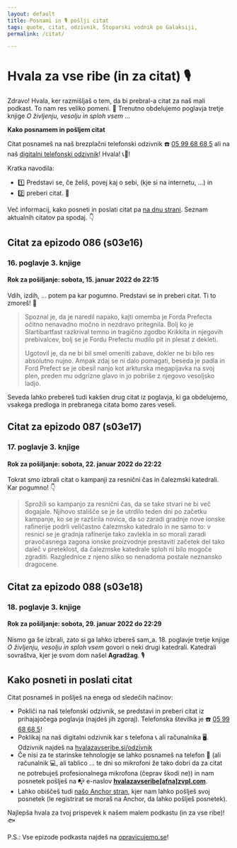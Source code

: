 ```yaml
---
layout: default
title: Posnami in 🎙 pošlji citat
tags: quote, citat, odzivnik, Štoparski vodnik po Galaksiji,
permalink: /citat/

---
```


# Hvala za vse ribe (in za citat) 🎙

Zdravo! Hvala, ker razmišljaš o tem, da bi prebral-a citat za naš mali podkast. To nam res veliko pomeni. 🙏 Trenutno obdelujemo poglavja tretje knjige _O življenju, vesolju in sploh vsem_ ... 

**Kako posnamem in pošljem citat**

Citat posnameš na naš brezplačni telefonski odzivnik ☎️ <a href="tel:059968685" target="_blank" rel="noopener noreferrer">05 99 68 68 5</a> ali na naš <a href="https://hvalazavseribe.si/odzivnik/">digitalni telefonski odzivnik</a>! Hvala! 📞🙏! 

Kratka navodila:
- 1️⃣ Predstavi se, če želiš, povej kaj o sebi, (kje si na internetu, ...) in 
- 2️⃣ preberi citat. 📖

Več informacij, kako posneti in poslati citat pa [na dnu strani](https://hvalazavseribe.si/citat/#kako-posneti-in-poslati-citat). Seznam aktualnih citatov pa spodaj. 👇

## Citat za epizodo 086 (s03e16)

### 16. poglavje 3. knjige

#### Rok za pošiljanje: sobota, 15. januar 2022 do 22:15

Vdih, izdih, ... potem pa kar pogumno. Predstavi se in preberi citat. Ti to zmoreš! 💪

  >  Spoznal je, da je naredil napako, kajti omemba je Forda Prefecta očitno nenavadno močno in nezdravo pritegnila. Bolj ko je Slartibartfast razkrival temno in tragično zgodbo Krikkita in njegovih prebivalcev, bolj se je Fordu Prefectu mudilo pit in plesat z dekleti.
  > 
  > Ugotovil je, da ne bi bil smel omeniti zabave, dokler ne bi bilo res absolutno nujno. Ampak zdaj se ni dalo pomagati, beseda je padla in Ford Prefect se je obesil nanjo kot arkturska megapijavka na svoj plen, preden mu odgrizne glavo in jo pobriše z njegovo vesoljsko ladjo.

Seveda lahko prebereš tudi kakšen drug citat iz poglavja, ki ga obdelujemo, vsakega predloga in prebranega citata bomo zares veseli. 

## Citat za epizodo 087 (s03e17)

### 17. poglavje 3. knjige

#### Rok za pošiljanje: sobota, 22. januar 2022 do 22:22

Tokrat smo izbrali citat o kampanji za resnični čas in čalezmski katedrali. Kar pogumno! 👇

> Sprožili so kampanjo za resnični čas, da se take stvari ne bi več dogajale. Njihovo stališče se je še utrdilo teden dni po začetku kampanje, ko se je razširila novica, da so zaradi gradnje nove ionske rafinerije podrli veličastno čalezmsko katedralo in ne samo to: v resnici se je gradnja rafinerije tako zavlekla in so morali zaradi pravočasnega zagona ionske proizvodnje prestaviti začetek del tako daleč v preteklost, da čalezmske katedrale sploh ni bilo mogoče zgraditi. Razglednice z njeno sliko so nenadoma postale neznansko dragocene. 

## Citat za epizodo 088 (s03e18)

### 18. poglavje 3. knjige

#### Rok za pošiljanje: sobota, 29. januar 2022 do 22:29

Nismo ga še izbrali, zato si ga lahko izbereš sam_a. 18. poglavje tretje knjige _O življenju, vesolju in sploh vsem_ govori o neki drugi katedrali. Katedrali sovraštva, kjer je svom dom našel **Agradžag**. 🎙 

## Kako posneti in poslati citat

Citat posnameš in pošlješ na enega od sledečih načinov:

- Pokliči na naš telefonski odzivnik, se predstavi in preberi citat iz prihajajočega poglavja (najdeš jih zgoraj). Telefonska številka je ☎️ <a href="tel:059968685" target="_blank" rel="noopener noreferrer">05 99 68 68 5</a>!
- Poklikaj na naš digitalni odzivnik kar s telefona 📞 ali računalnika 🖥. Odzivnik najdeš na <a href="https://hvalazavseribe.si/odzivnik/" target="_blank">hvalazavseribe.si/odzivnik</a>
- Če nisi za te starinske tehnologije se lahko posnameš na telefon 📱 (ali računalnik 💻, ali tablico ... te dni so mikrofoni že tako dobri da za citat ne potrebuješ profesionalnega mikrofona (čeprav škodi ne)) in nam posnetek pošlješ na 📭 e-naslov **<a href="javascript:location='mailto:\u0068\u0076\u0061\u006c\u0061\u007a\u0061\u0076\u0073\u0065\u0072\u0069\u0062\u0065\u0040\u007a\u0076\u0070\u006c\u002e\u0063\u006f\u006d';void 0">hvalazavseribe[afna]zvpl.com</a>**.
- Lahko obiščeš tudi [našo Anchor stran](https://anchor.fm/opravicujemose), kjer nam lahko pošlješ svoj posnetek (le registrirat se moraš na Anchor, da lahko pošlješ posnetek). 

Najlepša hvala za tvoj prispevek k našem malem podkastu (in za vse ribe)! 🐟

P.S.: Vse epizode podkasta najdeš na [opravicujemo.se](https://opravicujemo.se/)!
